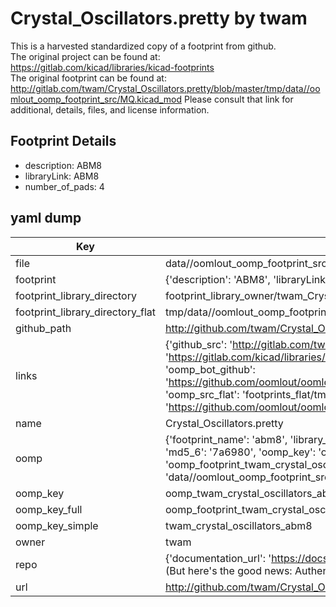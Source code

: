 # Crystal_Oscillators.pretty by twam  
This is a harvested standardized copy of a footprint from github.  
The original project can be found at:  
https://gitlab.com/kicad/libraries/kicad-footprints  
The original footprint can be found at:
http://gitlab.com/twam/Crystal_Oscillators.pretty/blob/master/tmp/data//oomlout_oomp_footprint_src/MQ.kicad_mod
Please consult that link for additional, details, files, and license information.  
## Footprint Details
* description: ABM8  
* libraryLink: ABM8  
* number_of_pads: 4  
## yaml dump  
| Key | Value |  
| --- | --- |  
| file | data//oomlout_oomp_footprint_src/Crystal_Oscillators.pretty/ABM8.kicad_mod |  
| footprint | {'description': 'ABM8', 'libraryLink': 'ABM8', 'number_of_pads': 4} |  
| footprint_library_directory | footprint_library_owner/twam_Crystal_Oscillators.pretty |  
| footprint_library_directory_flat | tmp/data//oomlout_oomp_footprint_src/footprints_flat/twam_crystal_oscillators_abm8/working |  
| github_path | http://github.com/twam/Crystal_Oscillators.pretty/blob/master/tmp/data//oomlout_oomp_footprint_src/ABM8.kicad_mod |  
| links | {'github_src': 'http://gitlab.com/twam/Crystal_Oscillators.pretty/blob/master/tmp/data//oomlout_oomp_footprint_src/MQ.kicad_mod', 'github_src_repo': 'https://gitlab.com/kicad/libraries/kicad-footprints', 'oomp_bot': 'tmp/data//oomlout_oomp_footprint_src/footprints/twam_crystal_oscillators_abm8/working', 'oomp_bot_github': 'https://github.com/oomlout/oomlout_oomp_footprint_bot/tree/main/tmp/data//oomlout_oomp_footprint_src/footprints/twam_crystal_oscillators_abm8/working', 'oomp_src_flat': 'footprints_flat/tmp/data//oomlout_oomp_footprint_src/footprints_flat/twam_crystal_oscillators_abm8/working', 'oomp_src_flat_github': 'https://github.com/oomlout/oomlout_oomp_footprint_src/tree/main/tmp/data//oomlout_oomp_footprint_src/footprints_flat/twam_crystal_oscillators_abm8/working'} |  
| name | Crystal_Oscillators.pretty |  
| oomp | {'footprint_name': 'abm8', 'library_name': 'crystal_oscillators', 'md5': '7a69801f6233424c9d6f4d9771cf764a', 'md5_10': '7a69801f62', 'md5_5': '7a698', 'md5_6': '7a6980', 'oomp_key': 'oomp_twam_crystal_oscillators_abm8', 'oomp_key_extra': 'oomp_footprint_twam_crystal_oscillators_abm8', 'oomp_key_full': 'oomp_footprint_twam_crystal_oscillators_abm8_7a6980', 'oomp_key_simple': 'twam_crystal_oscillators_abm8', 'original_filename': 'data//oomlout_oomp_footprint_src/Crystal_Oscillators.pretty/ABM8.kicad_mod', 'owner_name': 'twam'} |  
| oomp_key | oomp_twam_crystal_oscillators_abm8 |  
| oomp_key_full | oomp_footprint_twam_crystal_oscillators_abm8 |  
| oomp_key_simple | twam_crystal_oscillators_abm8 |  
| owner | twam |  
| repo | {'documentation_url': 'https://docs.github.com/rest/overview/resources-in-the-rest-api#rate-limiting', 'message': "API rate limit exceeded for 84.66.142.224. (But here's the good news: Authenticated requests get a higher rate limit. Check out the documentation for more details.)"} |  
| url | http://github.com/twam/Crystal_Oscillators.pretty |  

